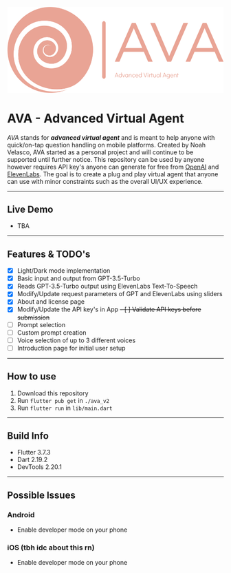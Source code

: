 ![AVA Logo](./assets/images/logo-no-background.png)
# AVA - Advanced Virtual Agent

*AVA* stands for ***advanced virtual agent*** and is meant to help anyone with quick/on-tap question handling on mobile platforms. Created by Noah Velasco, AVA started as a personal project and will continue to be supported until further notice. This repository can be used by anyone however requires API key's anyone can generate for free from [OpenAI](https://platform.openai.com/account/api-keys) and [ElevenLabs](https://docs.elevenlabs.io/authentication/01-xi-api-key). The goal is to create a plug and play virtual agent that anyone can use with minor constraints such as the overall UI/UX experience.

---
## Live Demo
- TBA

---
## Features & TODO's
- [x] Light/Dark mode implementation
- [x] Basic input and output from GPT-3.5-Turbo
- [x] Reads GPT-3.5-Turbo output using ElevenLabs Text-To-Speech
- [x] Modify/Update request parameters of GPT and ElevenLabs using sliders
- [x] About and license page
- [x] Modify/Update the API key's in App 
~~- [ ] Validate API keys before submission~~
- [ ] Prompt selection
- [ ] Custom prompt creation
- [ ] Voice selection of up to 3 different voices
- [ ] Introduction page for initial user setup

---
## How to use
1. Download this repository
2. Run `flutter pub get` in `./ava_v2`
3. Run `flutter run` in `lib/main.dart`

---

## Build Info
* Flutter 3.7.3
* Dart 2.19.2
* DevTools 2.20.1


---
## Possible Issues
### Android
* Enable developer mode on your phone

### iOS (tbh idc about this rn)
*  Enable developer mode on your phone